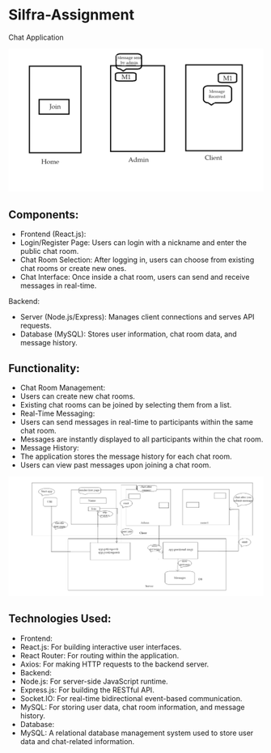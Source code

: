 # Silfra-Assignment
Chat Application

<img src="Readme Images/1.png">

## Components:
- Frontend (React.js):
- Login/Register Page: Users can login with a nickname and enter the public chat room.
- Chat Room Selection: After logging in, users can choose from existing chat rooms or create new ones.
- Chat Interface: Once inside a chat room, users can send and receive messages in real-time.


Backend:
- Server (Node.js/Express): Manages client connections and serves API requests.
- Database (MySQL): Stores user information, chat room data, and message history.

## Functionality:

- Chat Room Management:
- Users can create new chat rooms.
- Existing chat rooms can be joined by selecting them from a list.
- Real-Time Messaging:
- Users can send messages in real-time to participants within the same chat room.
- Messages are instantly displayed to all participants within the chat room.
- Message History:
- The application stores the message history for each chat room.
- Users can view past messages upon joining a chat room.

<img src="Readme Images/2.png">


## Technologies Used:
- Frontend:
- React.js: For building interactive user interfaces.
- React Router: For routing within the application.
- Axios: For making HTTP requests to the backend server.
- Backend:
- Node.js: For server-side JavaScript runtime.
- Express.js: For building the RESTful API.
- Socket.IO: For real-time bidirectional event-based communication.
- MySQL: For storing user data, chat room information, and message history.
- Database:
- MySQL: A relational database management system used to store user data and chat-related information.
